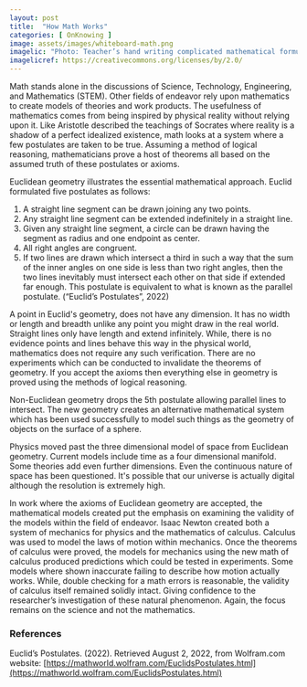 ```yaml
---
layout: post
title:  "How Math Works"
categories: [ OnKnowing ]
image: assets/images/whiteboard-math.png
imagelic: "Photo: Teacher’s hand writing complicated mathematical formulas on the whiteboard by Marco Verch under Creative Commons 2.0"
imagelicref: https://creativecommons.org/licenses/by/2.0/
---
```

Math stands alone in the discussions of Science, Technology, Engineering, and Mathematics (STEM). 
Other fields of endeavor rely upon mathematics to create models of theories and work products. 
The usefulness of mathematics comes from being inspired by physical reality without relying upon it. 
Like Aristotle described the teachings of Socrates where reality is a shadow of a perfect idealized existence, 
math looks at a system where a few postulates are taken to be true. Assuming a method of logical reasoning, 
mathematicians prove a host of theorems all based on the assumed truth of these postulates or axioms. 

Euclidean geometry illustrates the essential mathematical approach. Euclid formulated five postulates as follows:

1. A straight line segment can be drawn joining any two points.
2. Any straight line segment can be extended indefinitely in a straight line.
3. Given any straight line segment, a circle can be drawn having the segment as radius and one endpoint as center.
4. All right angles are congruent.
5. If two lines are drawn which intersect a third in such a way that the sum of the inner angles on one side is less than two right angles, 
then the two lines inevitably must intersect each other on that side if extended far enough. 
This postulate is equivalent to what is known as the parallel postulate. (“Euclid’s Postulates”, 2022)

A point in Euclid's geometry, does not have any dimension. It has no width or length and breadth unlike any point you might draw in the real world.
Straight lines only have length and extend infinitely. While, there is no evidence points and lines behave this way in the physical world, 
mathematics does not require any such verification. There are no experiments which can be conducted to invalidate the theorems of geometry. 
If you accept the axioms then everything else in geometry is proved using the methods of logical reasoning.

Non-Euclidean geometry drops the 5th postulate allowing parallel lines to intersect. 
The new geometry creates an alternative mathematical system which has been used successfully to model 
such things as the geometry of objects on the surface of a sphere. 

Physics moved past the three dimensional model of space from Euclidean geometry. Current models include time as a four dimensional manifold. 
Some theories add even further dimensions. Even the continuous nature of space has been questioned. 
It's possible that our universe is actually digital although the resolution is extremely high.

In work where the axioms of Euclidean geometry are accepted, the mathematical models created put the emphasis on examining 
the validity of the models within the field of endeavor.
Isaac Newton created both a system of mechanics for physics and the mathematics of calculus. 
Calculus was used to model the laws of motion within mechanics. Once the theorems of calculus were proved, the models for mechanics 
using the new math of calculus produced predictions which could be tested in experiments. Some models where shown 
inaccurate failing to describe  how motion actually works. While, double checking for a math errors is reasonable, 
the validity of calculus itself remained solidly intact. Giving confidence to the researcher’s investigation of these natural phenomenon. 
Again, the focus remains on the science and not the mathematics.

### References
Euclid’s Postulates. (2022). Retrieved August 2, 2022, from Wolfram.com website: 
[https://mathworld.wolfram.com/EuclidsPostulates.html](https://mathworld.wolfram.com/EuclidsPostulates.html)